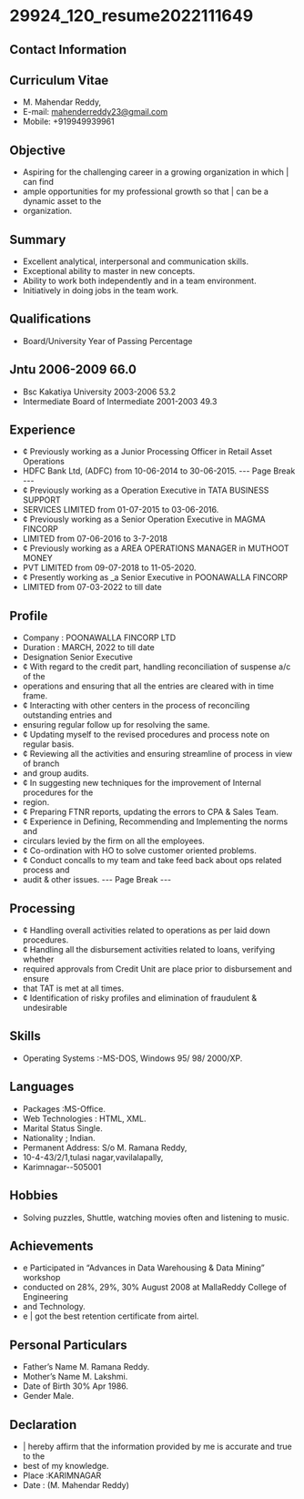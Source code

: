 # 29924_120_resume2022111649

## Contact Information



## Curriculum Vitae

* M. Mahendar Reddy,
* E-mail: mahenderreddy23@gmail.com
* Mobile: +919949939961


## Objective

* Aspiring for the challenging career in a growing organization in which | can find
* ample opportunities for my professional growth so that | can be a dynamic asset to the
* organization.


## Summary

* Excellent analytical, interpersonal and communication skills.
* Exceptional ability to master in new concepts.
* Ability to work both independently and in a team environment.
* Initiatively in doing jobs in the team work.


## Qualifications

* Board/University Year of Passing Percentage


## Jntu 2006-2009 66.0

* Bsc Kakatiya University 2003-2006 53.2
* Intermediate Board of Intermediate 2001-2003 49.3


## Experience

* ¢ Previously working as a Junior Processing Officer in Retail Asset Operations
* HDFC Bank Ltd, (ADFC) from 10-06-2014 to 30-06-2015.
--- Page Break ---
* ¢ Previously working as a Operation Executive in TATA BUSINESS SUPPORT
* SERVICES LIMITED from 01-07-2015 to 03-06-2016.
* ¢ Previously working as a Senior Operation Executive in MAGMA FINCORP
* LIMITED from 07-06-2016 to 3-7-2018
* ¢ Previously working as a AREA OPERATIONS MANAGER in MUTHOOT MONEY
* PVT LIMITED from 09-07-2018 to 11-05-2020.
* ¢ Presently working as _a Senior Executive in POONAWALLA FINCORP
* LIMITED from 07-03-2022 to till date


## Profile

* Company : POONAWALLA FINCORP LTD
* Duration : MARCH, 2022 to till date
* Designation Senior Executive
* ¢ With regard to the credit part, handling reconciliation of suspense a/c of the
* operations and ensuring that all the entries are cleared with in time frame.
* ¢ Interacting with other centers in the process of reconciling outstanding entries and
* ensuring regular follow up for resolving the same.
* ¢ Updating myself to the revised procedures and process note on regular basis.
* ¢ Reviewing all the activities and ensuring streamline of process in view of branch
* and group audits.
* ¢ In suggesting new techniques for the improvement of Internal procedures for the
* region.
* ¢ Preparing FTNR reports, updating the errors to CPA & Sales Team.
* ¢ Experience in Defining, Recommending and Implementing the norms and
* circulars levied by the firm on all the employees.
* ¢ Co-ordination with HO to solve customer oriented problems.
* ¢ Conduct concalls to my team and take feed back about ops related process and
* audit & other issues.
--- Page Break ---


## Processing

* ¢ Handling overall activities related to operations as per laid down procedures.
* ¢ Handling all the disbursement activities related to loans, verifying whether
* required approvals from Credit Unit are place prior to disbursement and ensure
* that TAT is met at all times.
* ¢ Identification of risky profiles and elimination of fraudulent & undesirable


## Skills

* Operating Systems :-MS-DOS, Windows 95/ 98/ 2000/XP.


## Languages

* Packages :MS-Office.
* Web Technologies : HTML, XML.
* Marital Status Single.
* Nationality ; Indian.
* Permanent Address: S/o M. Ramana Reddy,
* 10-4-43/2/1,tulasi nagar,vavilalapally,
* Karimnagar--505001


## Hobbies

* Solving puzzles, Shuttle, watching movies often and listening to music.


## Achievements

* e Participated in “Advances in Data Warehousing & Data Mining” workshop
* conducted on 28%, 29%, 30% August 2008 at MallaReddy College of Engineering
* and Technology.
* e | got the best retention certificate from airtel.


## Personal Particulars

* Father’s Name M. Ramana Reddy.
* Mother’s Name M. Lakshmi.
* Date of Birth 30% Apr 1986.
* Gender Male.


## Declaration

* | hereby affirm that the information provided by me is accurate and true to the
* best of my knowledge.
* Place :KARIMNAGAR
* Date : (M. Mahendar Reddy)

